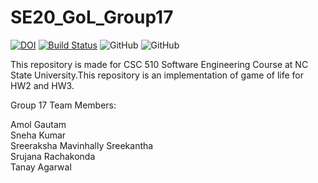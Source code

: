 # SE20_GoL_Group17

[![DOI](https://zenodo.org/badge/287833091.svg)](https://zenodo.org/badge/latestdoi/287833091)
[![Build Status](https://travis-ci.com/amolgautam25/se20_group17.svg?branch=master)](https://travis-ci.com/amolgautam25/se20_group17)
![GitHub](https://img.shields.io/github/license/amolgautam25/se20_group17)
![GitHub](https://img.shields.io/badge/language-python-blue.svg)

This repository is made for CSC 510 Software Engineering Course at NC State University.This repository is an implementation of game of life for HW2 and HW3.

Group 17 Team Members: 

Amol Gautam  
Sneha Kumar  
Sreeraksha Mavinhally Sreekantha  
Srujana Rachakonda  
Tanay Agarwal


